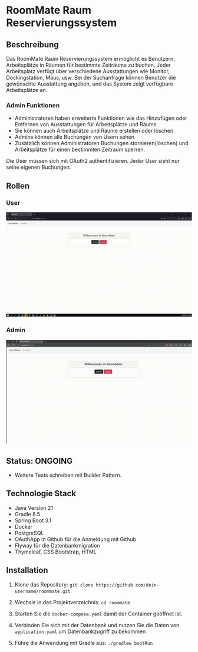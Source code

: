 # RoomMate Raum Reservierungssystem

## Beschreibung

Das RoomMate Raum Reservierungssystem ermöglicht es Benutzern, Arbeitsplätze in Räumen für bestimmte Zeiträume zu buchen. Jeder Arbeitsplatz verfügt über verschiedene Ausstattungen wie Monitor, Dockingstation, Maus, usw. Bei der Suchanfrage können Benutzer die gewünschte Ausstattung angeben, und das System zeigt verfügbare Arbeitsplätze an.



### Admin Funktionen
- Administratoren haben erweiterte Funktionen wie das Hinzufügen oder Entfernen von Ausstattungen für Arbeitsplätze und Räume. 
- Sie können auch Arbeitsplätze und Räume erstellen oder löschen. 
- Admins können alle Buchungen von Usern sehen
- Zusätzlich können Administratoren Buchungen stornieren(löschen) und Arbeitsplätze für einen bestimmten Zeitraum sperren.

Die User müssen sich mit OAuth2 authentifizieren.
Jeder User sieht nur seine eigenen Buchungen.

## Rollen

### User
![User Ansicht](/gifs/user.gif)

### Admin
![Admin Ansicht](/gifs/admin.gif)


## Status: ONGOING
  - Weitere Tests schreiben mit Builder Pattern.

## Technologie Stack

- Java Version 21
- Gradle 8.5
- Spring Boot 3.1
- Docker
- PostgreSQL
- OAuthApp in Github für die Anmeldung mit Github
- Flyway für die Datenbankmigration
- Thymeleaf, CSS Bootstrap, HTML

## Installation

1. Klone das Repository: `git clone https://github.com/dein-username/roommate.git`
2. Wechsle in das Projektverzeichnis: `cd roommate`
3. Starten Sie die `docker-compose.yaml` damit der Container geöffnet ist.
4. Verbinden Sie sich mit der Datenbank und nutzen Sie die Daten von `application.yaml` um Datenbankzugriff zu bekommen

5. Führe die Anwendung mit Gradle aus: `./gradlew bootRun`
